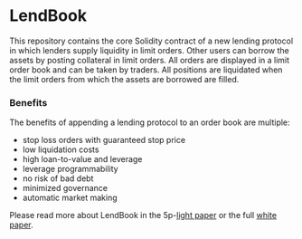 # LendBook

This repository contains the core Solidity contract of a new lending protocol in which lenders supply liquidity in limit orders. Other users can borrow the assets by posting collateral in limit orders. All orders are displayed in a limit order book and can be taken by traders. All positions are liquidated when the limit orders from which the assets are borrowed are filled.

### Benefits

The benefits of appending a lending protocol to an order book are multiple:

- stop loss orders with guaranteed stop price
- low liquidation costs
- high loan-to-value and leverage
- leverage programmability
- no risk of bad debt
- minimized governance
- automatic market making

Please read more about LendBook in the 5p-[light paper](pdf/llob_lp.pdf) or the full [white paper](pdf/llob_wp.pdf).
